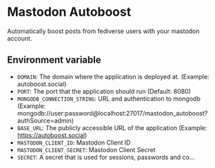 # Mastodon Autoboost

Automatically boost posts from fediverse users with your mastodon account.

## Environment variable

- `DOMAIN`: The domain where the application is deployed at. (Example: autoboost.social)
- `PORT`: The port that the application should run (Default: 8080)
- `MONGODB_CONNECTION_STRING`: URL and authentication to mongodb (Example: mongodb://user:password@localhost:27017/mastodon_autoboost?authSource=admin)
- `BASE_URL`: The publicly accessible URL of the application (Example: https://autoboost.social)
- `MASTODON_CLIENT_ID`: Mastodon Client ID
- `MASTODON_CLIENT_SECRET`: Mastodon Client Secret
- `SECRET`: A secret that is used for sessions, passwords and co...